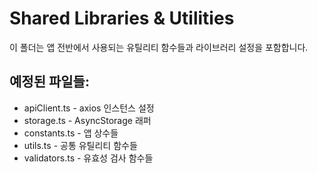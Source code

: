 # Shared Libraries & Utilities

이 폴더는 앱 전반에서 사용되는 유틸리티 함수들과 라이브러리 설정을 포함합니다.

## 예정된 파일들:
- apiClient.ts - axios 인스턴스 설정
- storage.ts - AsyncStorage 래퍼
- constants.ts - 앱 상수들
- utils.ts - 공통 유틸리티 함수들
- validators.ts - 유효성 검사 함수들 